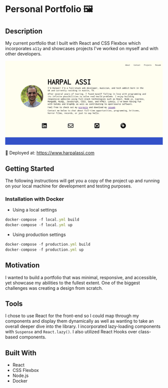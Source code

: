 # Personal Portfolio 🖼

## Description

My current portfolio that I built with React and CSS Flexbox which incorporates `a11y` and showcases projects I've worked on myself and with other developers.

![Screenshot](screenshot.png)

🚀 Deployed at: https://www.harpalassi.com

## Getting Started

The following instructions will get you a copy of the project up and running on your local machine for development and testing purposes.

### Installation with Docker

- Using a local settings

```javascript
docker-compose -f local.yml build
docker-compose -f local.yml up
```

- Using production settings

```javascript
docker-compose -f production.yml build
docker-compose -f production.yml up
```

## Motivation

I wanted to build a portfolio that was minimal, responsive, and accessible, yet showcase my abilities to the fullest extent. One of the biggest challenges was creating a design from scratch.

## Tools

I chose to use React for the front-end so I could map through my components and display them dynamically as well as wanting to take an overall deeper dive into the library. I incorporated lazy-loading components with `Suspense` and `React.lazy()`. I also utilized React Hooks over class-based components.

## Built With

- React
- CSS Flexbox
- Node.js
- Docker
